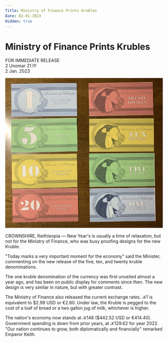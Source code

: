```yaml
---
Title: Ministry of Finance Prints Krubles
Date: 02-01-2023
Hidden: true
---
```


# Ministry of Finance Prints Krubles

FOR IMMEDIATE RELEASE  
2 Unomar 21 IY  
2 Jan. 2023  

<img class="img" src="/assets/krubles.png">

CROWNSHIRE, Keithieopia — New Year's is usually a time of relaxation, but not for the Ministry of Finance, who was busy proofing designs for the new Kruble. 

"Today marks a very important moment for the economy" said the Minister, commenting on the new release of the five, ten, and twenty kruble denominations. 

The one kruble denomination of the currency was first unveiled almost a year ago, and has been on public display for comments since then. The new design is very similar in nature, but with greater contrast.

The Ministry of Finance also released the current exchange rates. 𝒦1 is equivalent to $2.99 USD or €2.80. Under law, the Kruble is pegged to the cost of a loaf of bread or a two gallon jug of milk, whichever is higher.

The nation's economy now stands at 𝒦148 ($442.52 USD or €414.40). Government spending is down from prior years, at 𝒦129.62 for year 2022. "Our nation continues to grow, both diplomatically and financially" remarked Emperor Keith.


